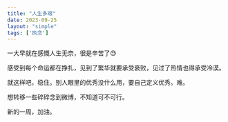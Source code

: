 ```yaml
---
title: "人生多艰"
date: 2023-09-25
layout: "simple"
tags: ['执念']
---
```

一大早就在感慨人生无奈，很是辛苦了😓

感受到每个命运都在挣扎，见到了繁华就要承受衰败，见过了热情也得承受冷漠。

就这样吧，稳住。别人眼里的优秀没什么用，要自己定义优秀。难。

想转移一些碎碎念到微博，不知道可不可行。

新的一周，加油。